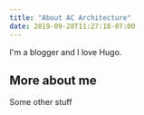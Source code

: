 ```yaml
---
title: "About AC Architecture"
date: 2019-09-28T11:27:18-07:00
---
```


I'm a blogger and I love Hugo.

## More about me

Some other stuff
